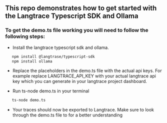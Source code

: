 ## This repo demonstrates how to get started with the Langtrace Typescript SDK and Ollama

### To get the demo.ts file working you will need to follow the following steps:

*  Install the langtrace typescript sdk and ollama.
```sh
   npm install @langtrase/typescript-sdk
   npm install ollama
```


* Replace the placeholders in the demo.ts file with the actual api keys. For example replace LANGTRACE_API_KEY with your actual langtrace api key which you can generate in your langtrace project dashboard.

* Run ts-node demo.ts in your terminal

```sh
   ts-node demo.ts
```
* Your traces should now be exported to Langtrace. Make sure to look through the demo.ts file to for a better understanding